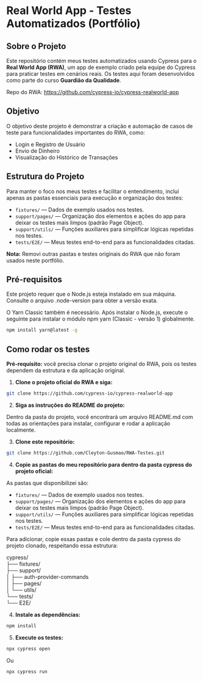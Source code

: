 # Real World App - Testes Automatizados (Portfólio)

## Sobre o Projeto

Este repositório contém meus testes automatizados usando Cypress para o **Real World App (RWA)**, um app de exemplo criado pela equipe do Cypress para praticar testes em cenários reais. Os testes aqui foram desenvolvidos como parte do curso **Guardião da Qualidade**.

Repo do RWA: https://github.com/cypress-io/cypress-realworld-app


## Objetivo

O objetivo deste projeto é demonstrar a criação e automação de casos de teste para funcionalidades importantes do RWA, como:

- Login e Registro de Usuário  
- Envio de Dinheiro  
- Visualização do Histórico de Transações  

## Estrutura do Projeto

Para manter o foco nos meus testes e facilitar o entendimento, incluí apenas as pastas essenciais para execução e organização dos testes:

- `fixtures/` — Dados de exemplo usados nos testes.  
- `support/pages/` — Organização dos elementos e ações do app para deixar os testes mais limpos (padrão Page Object).  
- `support/utils/` — Funções auxiliares para simplificar lógicas repetidas nos testes.  
- `tests/E2E/` — Meus testes end-to-end para as funcionalidades citadas.

**Nota:** Removi outras pastas e testes originais do RWA que não foram usados neste portfólio.


## Pré-requisitos

Este projeto requer que o Node.js esteja instalado em sua máquina. Consulte o arquivo .node-version para obter a versão exata.

O Yarn Classic também é necessário. Após instalar o Node.js, execute o seguinte para instalar o módulo npm yarn (Classic - versão 1) globalmente.

```bash
npm install yarn@latest -g
```

## Como rodar os testes  

**Pré-requisito:** você precisa clonar o projeto original do RWA, pois os testes dependem da estrutura e da aplicação original.  

1. **Clone o projeto oficial do RWA e siga:**

```bash
git clone https://github.com/cypress-io/cypress-realworld-app
```
2. **Siga as instruções do README do projeto:**

Dentro da pasta do projeto, você encontrará um arquivo README.md com todas as orientações para instalar, configurar e rodar a aplicação localmente.

3. **Clone este repositório:**

```bash
git clone https://github.com/Cleyton-Gusmao/RWA-Testes.git
```
4. **Copie as pastas do meu repositório para dentro da pasta cypress do projeto oficial:**

As pastas que disponibilizei são:  

- `fixtures/` — Dados de exemplo usados nos testes.  
- `support/pages/` — Organização dos elementos e ações do app para deixar os testes mais limpos (padrão Page Object).  
- `support/utils/` — Funções auxiliares para simplificar lógicas repetidas nos testes.  
- `tests/E2E/` — Meus testes end-to-end para as funcionalidades citadas.

Para adicionar, copie essas pastas e cole dentro da pasta cypress do projeto clonado, respeitando essa estrutura:  

cypress/  
├── fixtures/  
├── support/  
│   ├── auth-provider-commands  
│   ├── pages/  
│   └── utils/  
└── tests/  
    └── E2E/  

4. **Instale as dependências:**

```bash
npm install
```

5. **Execute os testes:**

```bash
npx cypress open
```

Ou

```bash
npx cypress run
```

